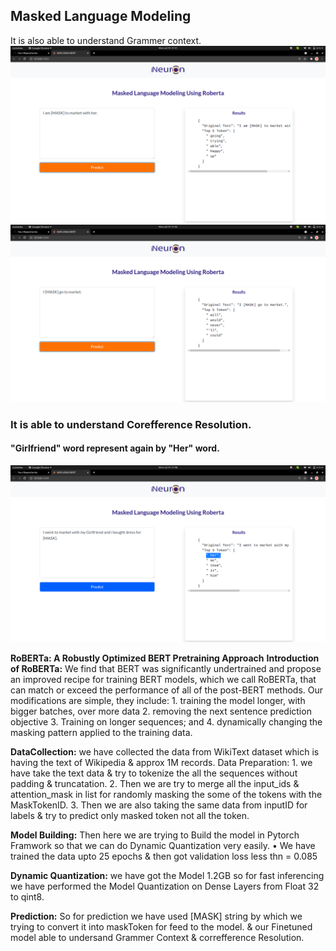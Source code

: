## Masked Language Modeling
It is also able to understand Grammer context.
![Image1](Records/1.png)
![Image2](Records/2.png)
### It is able to understand Corefference Resolution.
#### "Girlfriend" word represent again by "Her" word.
![Image3](Records/3.png)

**RoBERTa: A Robustly Optimized BERT Pretraining Approach**
**Introduction of RoBERTa:** We find that BERT was significantly undertrained and propose an improved recipe for training BERT models, which we call RoBERTa, that can match or exceed the performance of all of the post-BERT methods. Our modifications are simple, they include:
    1. training the model longer, with bigger batches, over more data
    2. removing the next sentence prediction objective
    3. Training on longer sequences; and
    4. dynamically changing the masking pattern applied to the training data.

**DataCollection:** we have collected the data from WikiText dataset which is having the text of Wikipedia & approx 1M records.
Data Preparation: 
    1. we have take the text data & try to tokenize the all the sequences without padding & truncatation.
    2. Then we are try to merge all the input_ids & attention_mask in list for randomly masking the some of the tokens with the MaskTokenID.
    3. Then we are also taking the same data from inputID for labels & try to predict only masked token not all the token.
       
**Model Building:** Then here we are trying to Build the model in Pytorch Framwork so that we can do Dynamic Quantization very easily.
    • We have trained the data upto 25 epochs & then got validation loss less thn = 0.085

**Dynamic Quantization:** we have got the Model 1.2GB so for fast inferencing we have performed the Model Quantization on Dense Layers from Float 32 to qint8.

**Prediction:** So for prediction we have used [MASK] string by which we trying to convert it into maskToken for feed to the model. & our Finetuned model able to undersand Grammer Context & correfference Resolution.

